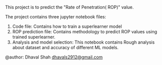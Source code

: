 This project is to predict the "Rate of Penetration( ROP)" value.

The project contains three jupyter notebook files:
1. Code file: Contains how to train a superlearner model
2. ROP prediction file: Contains methodology to predict ROP values using trained superlearner.
3. Analysis and model selection: This notebook contains Rough analysis about dataset and accuracy of different ML models.

@author: Dhaval Shah <dhavals2912@gmail.com>
